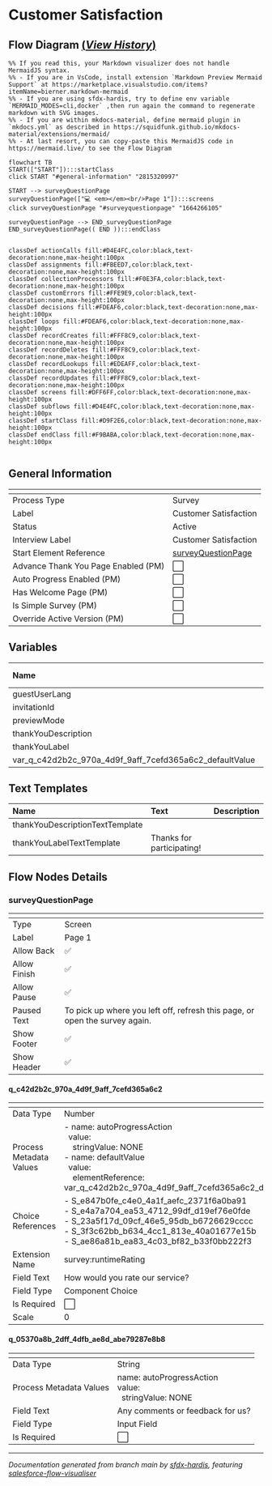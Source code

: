 # Customer Satisfaction

## Flow Diagram [(_View History_)](customer_satisfaction-history.md)

```mermaid
%% If you read this, your Markdown visualizer does not handle MermaidJS syntax.
%% - If you are in VsCode, install extension `Markdown Preview Mermaid Support` at https://marketplace.visualstudio.com/items?itemName=bierner.markdown-mermaid
%% - If you are using sfdx-hardis, try to define env variable `MERMAID_MODES=cli,docker` ,then run again the command to regenerate markdown with SVG images.
%% - If you are within mkdocs-material, define mermaid plugin in `mkdocs.yml` as described in https://squidfunk.github.io/mkdocs-material/extensions/mermaid/
%% - At last resort, you can copy-paste this MermaidJS code in https://mermaid.live/ to see the Flow Diagram

flowchart TB
START(["START"]):::startClass
click START "#general-information" "2815320997"

START --> surveyQuestionPage
surveyQuestionPage(["💻 <em></em><br/>Page 1"]):::screens
click surveyQuestionPage "#surveyquestionpage" "1664266105"

surveyQuestionPage --> END_surveyQuestionPage
END_surveyQuestionPage(( END )):::endClass


classDef actionCalls fill:#D4E4FC,color:black,text-decoration:none,max-height:100px
classDef assignments fill:#FBEED7,color:black,text-decoration:none,max-height:100px
classDef collectionProcessors fill:#F0E3FA,color:black,text-decoration:none,max-height:100px
classDef customErrors fill:#FFE9E9,color:black,text-decoration:none,max-height:100px
classDef decisions fill:#FDEAF6,color:black,text-decoration:none,max-height:100px
classDef loops fill:#FDEAF6,color:black,text-decoration:none,max-height:100px
classDef recordCreates fill:#FFF8C9,color:black,text-decoration:none,max-height:100px
classDef recordDeletes fill:#FFF8C9,color:black,text-decoration:none,max-height:100px
classDef recordLookups fill:#EDEAFF,color:black,text-decoration:none,max-height:100px
classDef recordUpdates fill:#FFF8C9,color:black,text-decoration:none,max-height:100px
classDef screens fill:#DFF6FF,color:black,text-decoration:none,max-height:100px
classDef subflows fill:#D4E4FC,color:black,text-decoration:none,max-height:100px
classDef startClass fill:#D9F2E6,color:black,text-decoration:none,max-height:100px
classDef endClass fill:#F9BABA,color:black,text-decoration:none,max-height:100px


```

<!-- Flow description -->

## General Information

|<!-- -->|<!-- -->|
|:---|:---|
|Process Type| Survey|
|Label|Customer Satisfaction|
|Status|Active|
|Interview Label|Customer Satisfaction|
|Start Element Reference|[surveyQuestionPage](#surveyquestionpage)|
|Advance Thank You Page Enabled (PM)|⬜|
|Auto Progress Enabled (PM)|⬜|
|Has Welcome Page (PM)|⬜|
|Is Simple Survey (PM)|⬜|
|Override Active Version (PM)|⬜|


## Variables

|Name|Data Type|Is Collection|Is Input|Is Output|Object Type|Description|
|:-- |:--:|:--:|:--:|:--:|:--:|:--  |
|guestUserLang|String|⬜|✅|✅|<!-- -->|<!-- -->|
|invitationId|String|⬜|✅|✅|<!-- -->|<!-- -->|
|previewMode|Boolean|⬜|✅|✅|<!-- -->|<!-- -->|
|thankYouDescription|String|⬜|✅|✅|<!-- -->|<!-- -->|
|thankYouLabel|String|⬜|✅|✅|<!-- -->|<!-- -->|
|var_q_c42d2b2c_970a_4d9f_9aff_7cefd365a6c2_defaultValue|String|⬜|✅|⬜|<!-- -->|<!-- -->|


## Text Templates

|Name|Text|Description|
|:-- |:-- |:--  |
|thankYouDescriptionTextTemplate||<!-- -->|
|thankYouLabelTextTemplate|Thanks for participating!|<!-- -->|


## Flow Nodes Details

### surveyQuestionPage

|<!-- -->|<!-- -->|
|:---|:---|
|Type|Screen|
|Label|Page 1|
|Allow Back|✅|
|Allow Finish|✅|
|Allow Pause|✅|
|Paused Text|To pick up where you left off, refresh this page, or open the survey again.|
|Show Footer|✅|
|Show Header|✅|


#### q_c42d2b2c_970a_4d9f_9aff_7cefd365a6c2

|<!-- -->|<!-- -->|
|:---|:---|
|Data Type|Number|
|Process Metadata Values|- name: autoProgressAction<br/>&nbsp;&nbsp;value:<br/>&nbsp;&nbsp;&nbsp;&nbsp;stringValue: NONE<br/>- name: defaultValue<br/>&nbsp;&nbsp;value:<br/>&nbsp;&nbsp;&nbsp;&nbsp;elementReference: var_q_c42d2b2c_970a_4d9f_9aff_7cefd365a6c2_defaultValue<br/>|
|Choice References|- S_e847b0fe_c4e0_4a1f_aefc_2371f6a0ba91<br/>- S_e4a7a704_ea53_4712_99df_d19ef76e0fde<br/>- S_23a5f17d_09cf_46e5_95db_b6726629cccc<br/>- S_3f3c62bb_b634_4cc1_813e_40a01677e15b<br/>- S_ae86a81b_ea83_4c03_bf82_b33f0bb222f3<br/>|
|Extension Name|survey:runtimeRating|
|Field Text|How would you rate our service?|
|Field Type| Component Choice|
|Is Required|⬜|
|Scale|0|




#### q_05370a8b_2dff_4dfb_ae8d_abe79287e8b8

|<!-- -->|<!-- -->|
|:---|:---|
|Data Type|String|
|Process Metadata Values|name: autoProgressAction<br/>value:<br/>&nbsp;&nbsp;stringValue: NONE<br/>|
|Field Text|Any comments or feedback for us?|
|Field Type| Input Field|
|Is Required|⬜|








___

_Documentation generated from branch main by [sfdx-hardis](https://sfdx-hardis.cloudity.com), featuring [salesforce-flow-visualiser](https://github.com/toddhalfpenny/salesforce-flow-visualiser)_